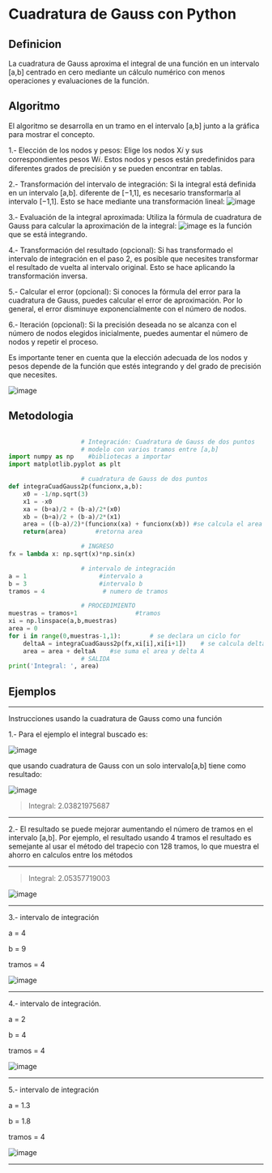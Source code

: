 # Cuadratura de Gauss con Python
## Definicion
La cuadratura de Gauss aproxima el integral de una función en un intervalo [a,b] centrado en cero mediante un cálculo numérico con menos operaciones y evaluaciones de la función. 


## Algoritmo

El algoritmo se desarrolla en un tramo en el intervalo [a,b] junto a la gráfica para mostrar el concepto. 

1.- Elección de los nodos y pesos: Elige los nodos X𝑖 y sus correspondientes pesos W𝑖​. Estos nodos y pesos están predefinidos para diferentes grados de precisión y se pueden encontrar en tablas.

2.- Transformación del intervalo de integración: Si la integral está definida en un intervalo [a,b]. diferente de [−1,1], es necesario transformarla al intervalo
[−1,1]. Esto se hace mediante una transformación lineal: ![image](https://github.com/Mexta46/Metodos_Numericos_Tema4/assets/160789479/7ef3e576-5664-4405-9e82-80bf49f6384b)

3.- Evaluación de la integral aproximada: Utiliza la fórmula de cuadratura de Gauss para calcular la aproximación de la integral: ![image](https://github.com/Mexta46/Metodos_Numericos_Tema4/assets/160789479/8145aed4-2e4a-45d9-a5d2-e20dc9f3f3f8) es la función que se está integrando.

4.- Transformación del resultado (opcional): Si has transformado el intervalo de integración en el paso 2, es posible que necesites transformar el resultado de vuelta al intervalo original. Esto se hace aplicando la transformación inversa.

5.- Calcular el error (opcional): Si conoces la fórmula del error para la cuadratura de Gauss, puedes calcular el error de aproximación. Por lo general, el error disminuye exponencialmente con el número de nodos.

6.- Iteración (opcional): Si la precisión deseada no se alcanza con el número de nodos elegidos inicialmente, puedes aumentar el número de nodos y repetir el proceso.

Es importante tener en cuenta que la elección adecuada de los nodos y pesos depende de la función que estés integrando y del grado de precisión que necesites.

![image](https://github.com/Mexta46/Metodos_Numericos_Tema4/assets/160789479/18673eab-ce26-4360-a2fa-1b880337b241)


## Metodologia
```python

                    # Integración: Cuadratura de Gauss de dos puntos
                    # modelo con varios tramos entre [a,b]
import numpy as np    #bibliotecas a importar 
import matplotlib.pyplot as plt

                    # cuadratura de Gauss de dos puntos
def integraCuadGauss2p(funcionx,a,b):
    x0 = -1/np.sqrt(3)
    x1 = -x0
    xa = (b+a)/2 + (b-a)/2*(x0)
    xb = (b+a)/2 + (b-a)/2*(x1)
    area = ((b-a)/2)*(funcionx(xa) + funcionx(xb)) #se calcula el area
    return(area)        #retorna area

                    # INGRESO
fx = lambda x: np.sqrt(x)*np.sin(x)  

                    # intervalo de integración
a = 1                    #intervalo a
b = 3                    #intervalo b
tramos = 4                # numero de tramos

                    # PROCEDIMIENTO
muestras = tramos+1                #tramos 
xi = np.linspace(a,b,muestras)    
area = 0
for i in range(0,muestras-1,1):        # se declara un ciclo for
    deltaA = integraCuadGauss2p(fx,xi[i],xi[i+1])    # se calcula delta
    area = area + deltaA    #se suma el area y delta A
                    # SALIDA
print('Integral: ', area)


```

## Ejemplos

----------------------

Instrucciones usando la cuadratura de Gauss como una función

1.- Para el ejemplo el integral buscado es:

![image](https://github.com/Mexta46/Metodos_Numericos_Tema4/assets/160789479/e7e60bc9-ee4f-4667-af94-1c0d4f6df56f)

que usando cuadratura de Gauss con un solo intervalo[a,b] tiene como resultado:

![image](https://github.com/Mexta46/Metodos_Numericos_Tema4/assets/160789479/1d5a68e8-83cb-4a10-a765-c571b2d7a935)

>Integral:  2.03821975687

---------------------

2.- El resultado se puede mejorar aumentando el número de tramos en el intervalo [a,b]. Por ejemplo, el resultado usando 4 tramos el resultado es semejante al usar el método del trapecio con 128 tramos, lo que muestra el ahorro en calculos entre los métodos

----------------------

>Integral:  2.05357719003

![image](https://github.com/Mexta46/Metodos_Numericos_Tema4/assets/160789479/3c656246-45b8-408b-9c74-d3d0ec721241)

----------------------

3.- intervalo de integración

a = 4 

b = 9

tramos = 4


![image](https://github.com/Mexta46/Metodos_Numericos_Tema4/assets/160789479/c0840c15-10ba-4d93-a25b-2a33d8f19421)

----------------------

4.- intervalo de integración.

a = 2

b = 4

tramos = 4

![image](https://github.com/Mexta46/Metodos_Numericos_Tema4/assets/160789479/a57269fb-eacd-4b58-94d6-2346e8c115c4)

----------------------

5.- intervalo de integración

a = 1.3

b = 1.8

tramos = 4

![image](https://github.com/Mexta46/Metodos_Numericos_Tema4/assets/160789479/78ad83aa-f01c-439b-8dc4-014431a27aed)

---------------------------
